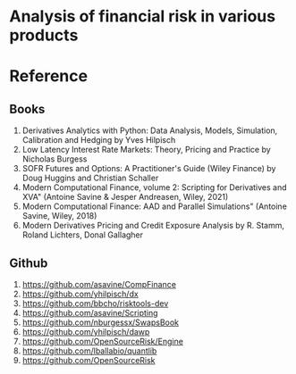 # Analysis of financial risk in various products

# Reference
## Books
1. Derivatives Analytics with Python: Data Analysis, Models, Simulation, Calibration and Hedging by Yves Hilpisch
2. Low Latency Interest Rate Markets: Theory, Pricing and Practice by Nicholas Burgess
3. SOFR Futures and Options: A Practitioner's Guide (Wiley Finance) by Doug Huggins and Christian Schaller
4. Modern Computational Finance, volume 2: Scripting for Derivatives and XVA" (Antoine Savine & Jesper Andreasen, Wiley, 2021)
5. Modern Computational Finance: AAD and Parallel Simulations" (Antoine Savine, Wiley, 2018)
7. Modern Derivatives Pricing and Credit Exposure Analysis by R. Stamm, Roland Lichters, Donal Gallagher

## Github
1. https://github.com/asavine/CompFinance
2. https://github.com/yhilpisch/dx
3. https://github.com/bbcho/risktools-dev
4. https://github.com/asavine/Scripting
5. https://github.com/nburgessx/SwapsBook
6. https://github.com/yhilpisch/dawp
7. https://github.com/OpenSourceRisk/Engine
8. https://github.com/lballabio/quantlib
9. https://github.com/OpenSourceRisk

